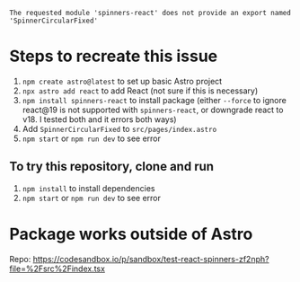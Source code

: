 ```
The requested module 'spinners-react' does not provide an export named 'SpinnerCircularFixed'
```

# Steps to recreate this issue

1. `npm create astro@latest` to set up basic Astro project
2. `npx astro add react` to add React (not sure if this is necessary)
3. `npm install spinners-react` to install package (either `--force` to ignore react@19 is not supported with `spinners-react`, or downgrade react to v18. I tested both and it errors both ways)
4. Add `SpinnerCircularFixed` to `src/pages/index.astro`
5. `npm start` or `npm run dev` to see error

## To try this repository, clone and run

1. `npm install` to install dependencies
2. `npm start` or `npm run dev` to see error

# Package works outside of Astro

Repo: https://codesandbox.io/p/sandbox/test-react-spinners-zf2nph?file=%2Fsrc%2Findex.tsx
